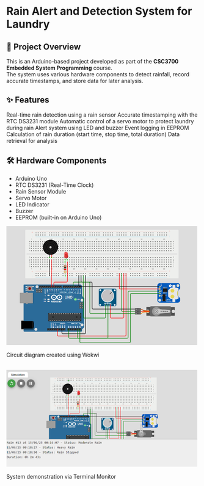 # Rain Alert and Detection System for Laundry

## 📌 Project Overview
This is an Arduino-based project developed as part of the **CSC3700 Embedded System Programming** course.  
The system uses various hardware components to detect rainfall, record accurate timestamps, and store data for later analysis.

## ✨ Features
Real-time rain detection using a rain sensor
Accurate timestamping with the RTC DS3231 module
Automatic control of a servo motor to protect laundry during rain
Alert system using LED and buzzer
Event logging in EEPROM
Calculation of rain duration (start time, stop time, total duration)
Data retrieval for analysis

## 🛠 Hardware Components
- Arduino Uno
- RTC DS3231 (Real-Time Clock)
- Rain Sensor Module
- Servo Motor
- LED Indicator
- Buzzer
- EEPROM (built-in on Arduino Uno)

<img src="images/CircuitDiagram.png" alt="System Diagram" width="500">  
<p>Circuit diagram created using Wokwi</p>
<br>
<img src="images/Demo.png" alt="System Diagram" width="500">  
<p>System demonstration via Terminal Monitor</p>





